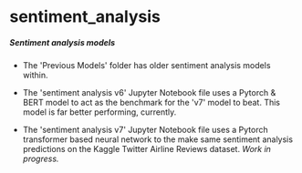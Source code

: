 # sentiment_analysis

##### Sentiment analysis models

+ The 'Previous Models' folder has older sentiment analysis models within. 

+ The 'sentiment analysis v6' Jupyter Notebook file uses a Pytorch & BERT model to act as the benchmark for the 'v7' model to beat. This model is far better performing, currently. 

+ The 'sentiment analysis v7' Jupyter Notebook file uses a Pytorch transformer based neural network to the make same sentiment analysis predictions on the Kaggle Twitter Airline Reviews dataset. *Work in progress.*

